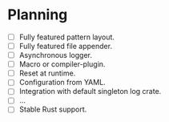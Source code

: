 # Planning
- [ ] Fully featured pattern layout.
- [ ] Fully featured file appender.
- [ ] Asynchronous logger.
- [ ] Macro or compiler-plugin.
- [ ] Reset at runtime.
- [ ] Configuration from YAML.
- [ ] Integration with default singleton log crate.
- [ ] ...
- [ ] Stable Rust support.
